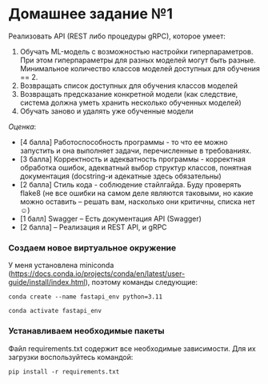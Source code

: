 # Домашнее задание №1 

Реализовать API (REST либо процедуры gRPC), которое умеет:


1. Обучать ML-модель с возможностью настройки гиперпараметров. При этом гиперпараметры для разных моделей могут быть разные. Минимальное количество классов моделей доступных для обучения == 2.
2. Возвращать список доступных для обучения классов моделей
3. Возвращать предсказание конкретной модели (как следствие, система должна уметь хранить несколько обученных моделей)
4. Обучать заново и удалять уже обученные модели

*Оценка*:
* [4 балла] Работоспособность программы - то что ее можно запустить и она выполняет задачи, перечисленные в требованиях.
* [3 балла] Корректность и адекватность программы - корректная обработка ошибок, адекватный выбор структур классов, понятная документация (docstring-и адекатные здесь обязательны)
* [2 балла] Стиль кода - соблюдение стайлгайда. Буду проверять flake8 (не все ошибки на самом деле являются таковыми, но какие можно оставить – решать вам, насколько они критичны, списка нет☺)
* [1 балл] Swagger – Есть документация API (Swagger)
* [2 балла] – Реализация и REST API, и gRPC

### Создаем новое виртуальное окружение

У меня установлена miniconda (https://docs.conda.io/projects/conda/en/latest/user-guide/install/index.html), поэтому команды следующие:

`conda create --name fastapi_env python=3.11`

`conda activate fastapi_env`


### Устанавливаем необходимые пакеты
Файл requirements.txt содержит все необходимые зависимости. Для их загрузки воспользуйтесь командой:

`pip install -r requirements.txt`
